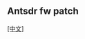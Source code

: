 ## Antsdr fw patch 
[[中文]](../../../cn/device_and_usage_manual/ANTSDR_E_Series_Module/ANTSDR_E316_Reference_Manual/Antsdr-fw-patch_cn.html)

